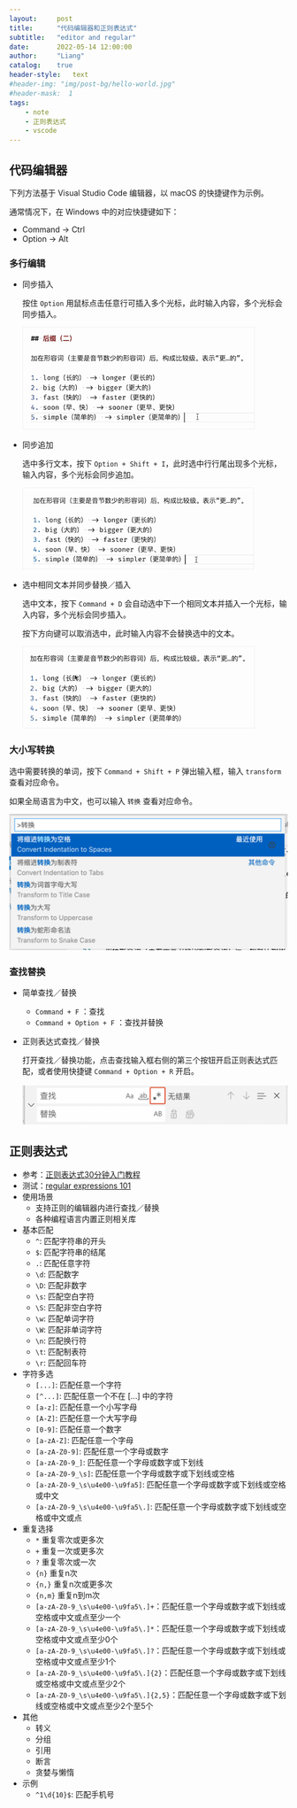 ```yaml
---
layout:     post
title:      "代码编辑器和正则表达式"
subtitle:   "editor and regular"
date:       2022-05-14 12:00:00
author:     "Liang"
catalog:    true
header-style:   text
#header-img: "img/post-bg/hello-world.jpg"
#header-mask:  1
tags:
    - note
    - 正则表达式
    - vscode
---
```


## 代码编辑器

下列方法基于 Visual Studio Code 编辑器，以 macOS 的快捷键作为示例。

通常情况下，在 Windows 中的对应快捷键如下：

- Command → Ctrl
- Option → Alt

### 多行编辑

- 同步插入
    
    按住 `Option` 用鼠标点击任意行可插入多个光标，此时输入内容，多个光标会同步插入。
    
    ![多行同步插入.gif](/img/in-post/editor-and-regular/多行同步插入.gif)
    
- 同步追加
    
    选中多行文本，按下 `Option + Shift + I`，此时选中行行尾出现多个光标，输入内容，多个光标会同步追加。
    
    ![多行同步追加.gif](/img/in-post/editor-and-regular/多行同步追加.gif)
    
- 选中相同文本并同步替换／插入
    
    选中文本，按下 `Command + D` 会自动选中下一个相同文本并插入一个光标，输入内容，多个光标会同步插入。
    
    按下方向键可以取消选中，此时输入内容不会替换选中的文本。
    
    ![选中相同字符并同步替换.gif](/img/in-post/editor-and-regular/选中相同字符并同步替换.gif)
    

### 大小写转换

选中需要转换的单词，按下 `Command + Shift + P` 弹出输入框，输入 `transform` 查看对应命令。

如果全局语言为中文，也可以输入 `转换` 查看对应命令。

![Untitled](/img/in-post/editor-and-regular/transform.png)

### 查找替换

- 简单查找／替换
    - `Command + F` ：查找
    - `Command + Option + F` ：查找并替换
- 正则表达式查找／替换
    
    打开查找／替换功能，点击查找输入框右侧的第三个按钮开启正则表达式匹配，或者使用快捷键 `Command + Option + R` 开启。
    
    ![Untitled](/img/in-post/editor-and-regular/regular.png)
    

## 正则表达式

- 参考：[正则表达式30分钟入门教程](https://deerchao.cn/tutorials/regex/regex.htm)
- 测试：[regular expressions 101](https://regex101.com/)
- 使用场景
    - 支持正则的编辑器内进行查找／替换
    - 各种编程语言内置正则相关库
- 基本匹配
    - `^`: 匹配字符串的开头
    - `$`: 匹配字符串的结尾
    - `.`: 匹配任意字符
    - `\d`: 匹配数字
    - `\D`: 匹配非数字
    - `\s`: 匹配空白字符
    - `\S`: 匹配非空白字符
    - `\w`: 匹配单词字符
    - `\W`: 匹配非单词字符
    - `\n`: 匹配换行符
    - `\t`: 匹配制表符
    - `\r`: 匹配回车符
- 字符多选
    - `[...]`: 匹配任意一个字符
    - `[^...]`: 匹配任意一个不在 [...] 中的字符
    - `[a-z]`: 匹配任意一个小写字母
    - `[A-Z]`: 匹配任意一个大写字母
    - `[0-9]`: 匹配任意一个数字
    - `[a-zA-Z]`: 匹配任意一个字母
    - `[a-zA-Z0-9]`: 匹配任意一个字母或数字
    - `[a-zA-Z0-9_]`: 匹配任意一个字母或数字或下划线
    - `[a-zA-Z0-9_\s]`: 匹配任意一个字母或数字或下划线或空格
    - `[a-zA-Z0-9_\s\u4e00-\u9fa5]`: 匹配任意一个字母或数字或下划线或空格或中文
    - `[a-zA-Z0-9_\s\u4e00-\u9fa5\.]`: 匹配任意一个字母或数字或下划线或空格或中文或点
- 重复选择
    - `*` 重复零次或更多次
    - `+` 重复一次或更多次
    - `?` 重复零次或一次
    - `{n}` 重复n次
    - `{n,}` 重复n次或更多次
    - `{n,m}` 重复n到m次
    - `[a-zA-Z0-9_\s\u4e00-\u9fa5\.]+`：匹配任意一个字母或数字或下划线或空格或中文或点至少一个
    - `[a-zA-Z0-9_\s\u4e00-\u9fa5\.]*`：匹配任意一个字母或数字或下划线或空格或中文或点至少0个
    - `[a-zA-Z0-9_\s\u4e00-\u9fa5\.]?`：匹配任意一个字母或数字或下划线或空格或中文或点至少1个
    - `[a-zA-Z0-9_\s\u4e00-\u9fa5\.]{2}`：匹配任意一个字母或数字或下划线或空格或中文或点至少2个
    - `[a-zA-Z0-9_\s\u4e00-\u9fa5\.]{2,5}`：匹配任意一个字母或数字或下划线或空格或中文或点至少2个至5个
- 其他
    - 转义
    - 分组
    - 引用
    - 断言
    - 贪婪与懒惰
- 示例
    - `^1\d{10}$`: 匹配手机号